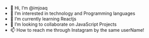 - 👋 Hi, I’m @imjoaq
- 👀 I’m interested in technology and Programming languages 
- 🌱 I’m currently learning Reactjs
- 💞️ I’m looking to collaborate on JavaScript Projects
- 📫 How to reach me through Instagram by the same userName!

